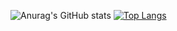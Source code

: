 ![Anurag's GitHub stats](https://github-readme-stats.vercel.app/api?username=RareDevil&count_private=true&show_icons=true&theme=dark&include_all_commits=true)
[![Top Langs](https://github-readme-stats.vercel.app/api/top-langs/?username=RareDevil&theme=dark&layout=compact&count_private=true)](https://github.com/anuraghazra/github-readme-stats)
